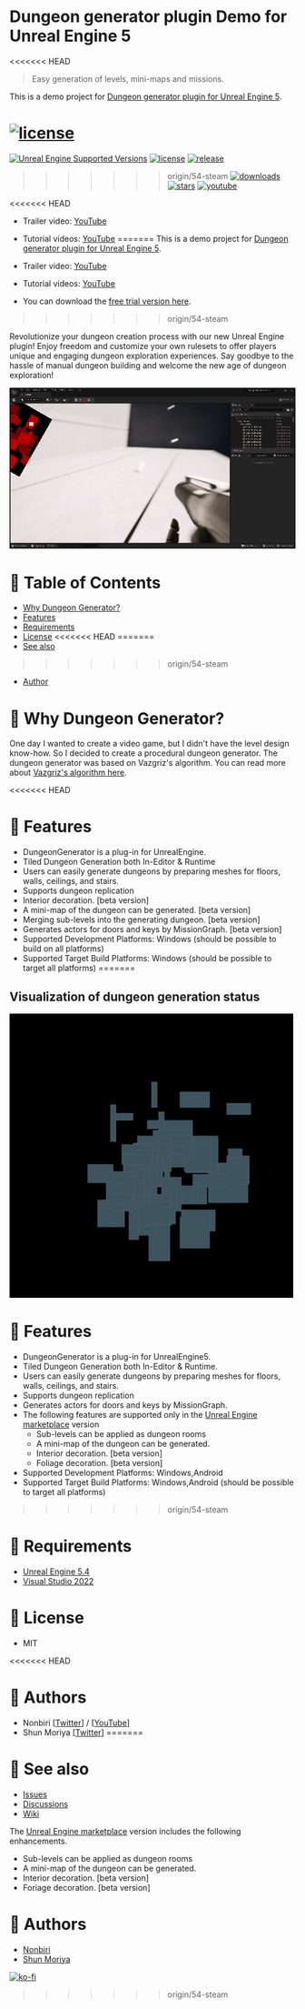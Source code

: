 # Dungeon generator plugin Demo for Unreal Engine 5
<<<<<<< HEAD
> Easy generation of levels, mini-maps and missions.

This is a demo project for [Dungeon generator plugin for Unreal Engine 5](https://www.unrealengine.com/marketplace/slug/36a8b87d859f44439cfe1515975d7197).

[![license](https://img.shields.io/github/license/shun126/UE5-DungeonGeneratorDemo)](https://github.com/shun126/UE5-DungeonGeneratorDemo/blob/main/LICENSE)
=======

[![Unreal Engine Supported Versions](https://img.shields.io/badge/Unreal_Engine-5.4-9455CE?logo=unrealengine)](https://www.unrealengine.com/)
[![license](https://img.shields.io/github/license/shun126/UE5-DungeonGeneratorDemo)](https://github.com/shun126/UE5-DungeonGeneratorDemo/blob/main/LICENSE)
[![release](https://img.shields.io/github/v/release/shun126/DungeonGenerator)](https://github.com/shun126/UE5-DungeonGeneratorDemo/releases)
>>>>>>> origin/54-steam
[![downloads](https://img.shields.io/github/downloads/shun126/UE5-DungeonGeneratorDemo/total)](https://github.com/shun126/UE5-DungeonGeneratorDemo/releases)
[![stars](https://img.shields.io/github/stars/shun126/UE5-DungeonGeneratorDemo?style=social)](https://github.com/shun126/UE5-DungeonGeneratorDemo/stargazers)
[![youtube](https://img.shields.io/youtube/views/HIW4mRt2_AA?style=social)](https://youtu.be/HIW4mRt2_AA)

<<<<<<< HEAD
* Trailer video: [YouTube](https://youtu.be/HIW4mRt2_AA)
* Tutorial videos: [YouTube](https://www.youtube.com/playlist?list=PLlMDkSa8bQnK4PDIfkXYorQIucn47ifKO)
=======
This is a demo project for [Dungeon generator plugin for Unreal Engine 5](https://www.unrealengine.com/marketplace/slug/36a8b87d859f44439cfe1515975d7197).

* Trailer video: [YouTube](https://youtu.be/HIW4mRt2_AA)
* Tutorial videos: [YouTube](https://www.youtube.com/playlist?list=PLlMDkSa8bQnK4PDIfkXYorQIucn47ifKO)
* You can download the [free trial version here](https://github.com/shun126/DungeonGenerator).
>>>>>>> origin/54-steam

Revolutionize your dungeon creation process with our new Unreal Engine plugin! Enjoy freedom and customize your own rulesets to offer players unique and engaging dungeon exploration experiences. Say goodbye to the hassle of manual dungeon building and welcome the new age of dungeon exploration!

![Screenshot](Document/Screenshot.gif)

# 🚩 Table of Contents
- [Why Dungeon Generator?](#-why-dungeon-generator)
- [Features](#-features)
- [Requirements](#-requirements)
- [License](#-license)
<<<<<<< HEAD
=======
- [See also](#-see-also)
>>>>>>> origin/54-steam
- [Author](#-authors)

# 🤔 Why Dungeon Generator?

One day I wanted to create a video game, but I didn't have the level design know-how. So I decided to create a procedural dungeon generator.
The dungeon generator was based on Vazgriz's algorithm. You can read more about [Vazgriz's algorithm here](https://vazgriz.com/119/procedurally-generated-dungeons/).

<<<<<<< HEAD
# 🎨 Features

* DungeonGenerator is a plug-in for UnrealEngine.
* Tiled Dungeon Generation both In-Editor & Runtime
* Users can easily generate dungeons by preparing meshes for floors, walls, ceilings, and stairs.
* Supports dungeon replication
* Interior decoration. [beta version]
* A mini-map of the dungeon can be generated. [beta version]
* Merging sub-levels into the generating dungeon. [beta version]
* Generates actors for doors and keys by MissionGraph. [beta version]
* Supported Development Platforms: Windows (should be possible to build on all platforms)
* Supported Target Build Platforms: Windows (should be possible to target all platforms)
=======
## Visualization of dungeon generation status

![DungeonGeneratorStatus](Document/DungeonGenerator01.gif)

# 🎨 Features
* DungeonGenerator is a plug-in for UnrealEngine5.
* Tiled Dungeon Generation both In-Editor & Runtime.
* Users can easily generate dungeons by preparing meshes for floors, walls, ceilings, and stairs.
* Supports dungeon replication
* Generates actors for doors and keys by MissionGraph.
* The following features are supported only in the [Unreal Engine marketplace](https://www.unrealengine.com/marketplace/slug/36a8b87d859f44439cfe1515975d7197) version
  * Sub-levels can be applied as dungeon rooms
  * A mini-map of the dungeon can be generated.
  * Interior decoration. [beta version]
  * Foliage decoration. [beta version]
* Supported Development Platforms: Windows,Android
* Supported Target Build Platforms: Windows,Android (should be possible to target all platforms)
>>>>>>> origin/54-steam

# 🔧 Requirements
* [Unreal Engine 5.4](https://www.unrealengine.com/unreal-engine-5)
* [Visual Studio 2022](https://visualstudio.microsoft.com/)

# 📜 License
* MIT

<<<<<<< HEAD
# 👾 Authors
* Nonbiri [[Twitter](https://twitter.com/happy_game_dev)] / [[YouTube](https://www.youtube.com/channel/UCkLXe57GpUyaOoj2ycREU1Q)]
* Shun Moriya [[Twitter](https://twitter.com/moriya_zx25r)]
=======
# 👀 See also
* [Issues](https://github.com/shun126/UE5-DungeonGeneratorDemo/issues)
* [Discussions](https://github.com/shun126/UE5-DungeonGeneratorDemo/discussions)
* [Wiki](https://github.com/shun126/UE5-DungeonGeneratorDemo/wiki)

The [Unreal Engine marketplace](https://www.unrealengine.com/marketplace/slug/36a8b87d859f44439cfe1515975d7197) version includes the following enhancements.
* Sub-levels can be applied as dungeon rooms
* A mini-map of the dungeon can be generated.
* Interior decoration. [beta version]
* Foriage decoration. [beta version]

# 👾 Authors
* [Nonbiri](https://www.youtube.com/channel/UCkLXe57GpUyaOoj2ycREU1Q)
* [Shun Moriya](https://twitter.com/moriya_zx25r)

[![ko-fi](https://ko-fi.com/img/githubbutton_sm.svg)](https://ko-fi.com/M4M413XDXB)
>>>>>>> origin/54-steam

